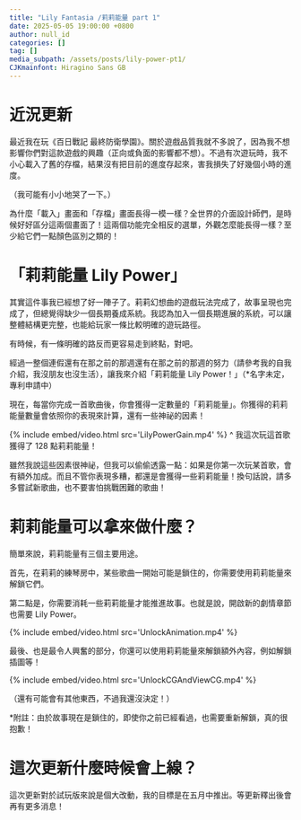 ```yaml
---
title: "Lily Fantasia /莉莉能量 part 1"
date: 2025-05-05 19:00:00 +0800
author: null_id
categories: []
tag: []
media_subpath: /assets/posts/lily-power-pt1/
CJKmainfont: Hiragino Sans GB
---
```


# 近況更新
最近我在玩《百日戰記 最終防衛學園》。關於遊戲品質我就不多說了，因為我不想影響你們對這款遊戲的興趣（正向或負面的影響都不想）。不過有次遊玩時，我不小心載入了舊的存檔，結果沒有把目前的進度存起來，害我損失了好幾個小時的進度。

（我可能有小小地哭了一下。）

為什麼「載入」畫面和「存檔」畫面長得一模一樣？全世界的介面設計師們，是時候好好區分這兩個畫面了！這兩個功能完全相反的選單，外觀怎麼能長得一樣？至少給它們一點顏色區別之類的！

# 「莉莉能量 Lily Power」
其實這件事我已經想了好一陣子了。莉莉幻想曲的遊戲玩法完成了，故事呈現也完成了，但總覺得缺少一個長期養成系統。我認為加入一個長期進展的系統，可以讓整體結構更完整，也能給玩家一條比較明確的遊玩路徑。

有時候，有一條明確的路反而更容易走到終點，對吧。

經過一整個連假還有在那之前的那週還有在那之前的那週的努力（請參考我的自我介紹，我沒朋友也沒生活），讓我來介紹「莉莉能量 Lily Power！」（*名字未定，專利申請中）

現在，每當你完成一首歌曲後，你會獲得一定數量的「莉莉能量」。你獲得的莉莉能量數量會依照你的表現來計算，還有一些神祕的因素！

{% include embed/video.html src='LilyPowerGain.mp4' %}
^ 我這次玩這首歌獲得了 128 點莉莉能量！

雖然我說這些因素很神祕，但我可以偷偷透露一點：如果是你第一次玩某首歌，會有額外加成。而且不管你表現多糟，都還是會獲得一些莉莉能量！換句話說，請多多嘗試新歌曲，也不要害怕挑戰困難的歌曲！

# 莉莉能量可以拿來做什麼？
簡單來說，莉莉能量有三個主要用途。

首先，在莉莉的練琴房中，某些歌曲一開始可能是鎖住的，你需要使用莉莉能量來解鎖它們。

第二點是，你需要消耗一些莉莉能量才能推進故事。也就是說，開啟新的劇情章節也需要 Lily Power。

{% include embed/video.html src='UnlockAnimation.mp4' %}

最後、也是最令人興奮的部分，你還可以使用莉莉能量來解鎖額外內容，例如解鎖插圖等！

{% include embed/video.html src='UnlockCGAndViewCG.mp4' %}

（還有可能會有其他東西，不過我還沒決定！）

*附註：由於故事現在是鎖住的，即使你之前已經看過，也需要重新解鎖，真的很抱歉！

# 這次更新什麼時候會上線？
這次更新對於試玩版來說是個大改動，我的目標是在五月中推出。等更新釋出後會再有更多消息！
